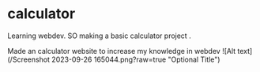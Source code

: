 # calculator
Learning webdev. SO making a basic calculator project . 

Made an calculator website to increase my knowledge in webdev
![Alt text](/Screenshot 2023-09-26 165044.png?raw=true "Optional Title")
